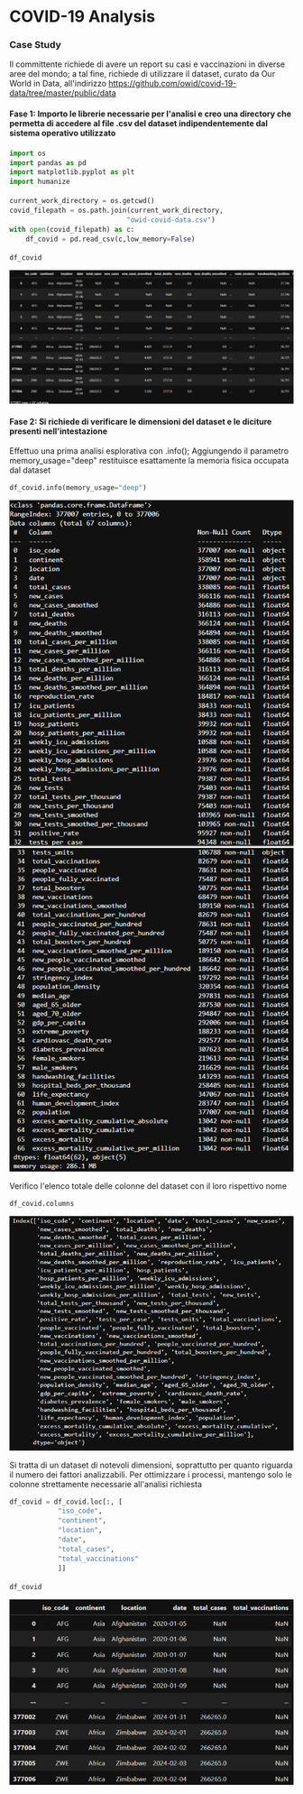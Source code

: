 # COVID-19 Analysis

### Case Study

Il committente richiede di avere un report su casi e vaccinazioni in diverse aree del mondo; a tal fine, richiede di utilizzare il dataset, curato da Our World in Data, all'indirizzo https://github.com/owid/covid-19-data/tree/master/public/data

#### Fase 1: Importo le librerie necessarie per l'analisi e creo una directory che permetta di accedere al file .csv del dataset indipendentemente dal sistema operativo utilizzato 
```python
import os
import pandas as pd
import matplotlib.pyplot as plt
import humanize

current_work_directory = os.getcwd()
covid_filepath = os.path.join(current_work_directory,
                             "owid-covid-data.csv")
with open(covid_filepath) as c:
    df_covid = pd.read_csv(c,low_memory=False)
    
df_covid
```
![alt text](https://github.com/simonepetrini/Covid19_Analysis/blob/img/Covid1.png?raw=True)

#### Fase 2: Si richiede di verificare le dimensioni del dataset e le diciture presenti nell'intestazione

Effettuo una prima analisi esplorativa con .info(); Aggiungendo il parametro memory_usage="deep" restituisce esattamente la memoria fisica occupata dal dataset

```python
df_covid.info(memory_usage="deep")
```
![alt text](https://github.com/simonepetrini/Covid19_Analysis/blob/img/Covid2.png?raw=True)
![alt text](https://github.com/simonepetrini/Covid19_Analysis/blob/img/Covid3.png?raw=True)

Verifico l'elenco totale delle colonne del dataset con il loro rispettivo nome

```python
df_covid.columns
```

![alt text](https://github.com/simonepetrini/Covid19_Analysis/blob/img/Covid4.png?raw=True)

Si tratta di un dataset di notevoli dimensioni, soprattutto per quanto riguarda il numero dei fattori analizzabili. Per ottimizzare i processi, mantengo solo le colonne strettamente necessarie all'analisi richiesta

```python
df_covid = df_covid.loc[:, [
            "iso_code",
            "continent",
            "location",
            "date",
            "total_cases",
            "total_vaccinations"
            ]]

df_covid
```

![alt text](https://github.com/simonepetrini/Covid19_Analysis/blob/img/Covid5.png?raw=True)
